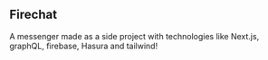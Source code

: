 ## Firechat 

A messenger made as a side project with technologies like Next.js, graphQL, firebase, Hasura and tailwind!
